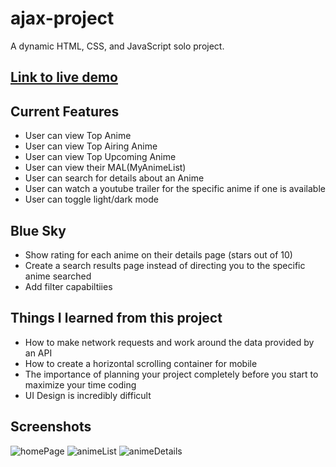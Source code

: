 # ajax-project

A dynamic HTML, CSS, and JavaScript solo project.

## [Link to live demo](https://shawnkost.github.io/ajax-project/)

## Current Features
* User can view Top Anime
* User can view Top Airing Anime
* User can view Top Upcoming Anime
* User can view their MAL(MyAnimeList)
* User can search for details about an Anime
* User can watch a youtube trailer for the specific anime if one is available
* User can toggle light/dark mode

## Blue Sky
* Show rating for each anime on their details page (stars out of 10)
* Create a search results page instead of directing you to the specific anime searched
* Add filter capabiltiies

## Things I learned from this project
* How to make network requests and work around the data provided by an API
* How to create a horizontal scrolling container for mobile
* The importance of planning your project completely before you start to maximize your time coding
* UI Design is incredibly difficult

## Screenshots
![homePage](https://user-images.githubusercontent.com/71413368/102849573-48480180-43cc-11eb-90df-01718a8a4c22.png)
![animeList](https://user-images.githubusercontent.com/71413368/102849610-5ac23b00-43cc-11eb-8d2f-57c6aa1a6247.png)
![animeDetails](https://user-images.githubusercontent.com/71413368/102849712-93621480-43cc-11eb-8a8e-6b9d99324022.png)
